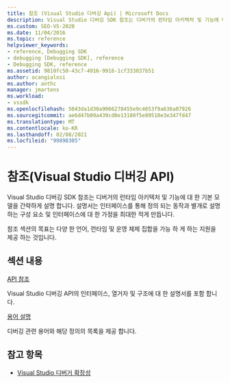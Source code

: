 ```yaml
---
title: 참조 (Visual Studio 디버깅 Api) | Microsoft Docs
description: Visual Studio 디버깅 SDK 참조는 디버거의 런타임 아키텍처 및 기능에 대 한 기본 모델을 간략하게 설명 합니다.
ms.custom: SEO-VS-2020
ms.date: 11/04/2016
ms.topic: reference
helpviewer_keywords:
- reference, Debugging SDK
- debugging [Debugging SDK], reference
- Debugging SDK, reference
ms.assetid: 9810fc50-43c7-4916-9916-1cf333037b51
author: acangialosi
ms.author: anthc
manager: jmartens
ms.workload:
- vssdk
ms.openlocfilehash: 5043da1d30a9066278455e9c4653f9a636a07926
ms.sourcegitcommit: ae6d47b09a439cd0e13180f5e89510e3e347fd47
ms.translationtype: MT
ms.contentlocale: ko-KR
ms.lasthandoff: 02/08/2021
ms.locfileid: "99898305"
---
```

# <a name="reference-visual-studio-debugging-apis"></a>참조(Visual Studio 디버깅 API)

Visual Studio 디버깅 SDK 참조는 디버거의 런타임 아키텍처 및 기능에 대 한 기본 모델을 간략하게 설명 합니다. 설명서는 인터페이스를 통해 정의 되는 동작과 별개로 설명 하는 구성 요소 및 인터페이스에 대 한 가정을 최대한 적게 만듭니다.

참조 섹션의 목표는 다양 한 언어, 런타임 및 운영 체제 집합을 가능 하 게 하는 지원을 제공 하는 것입니다.

## <a name="in-this-section"></a>섹션 내용

[API 참조](../../../extensibility/debugger/reference/api-reference-visual-studio-debugging.md)

Visual Studio 디버깅 API의 인터페이스, 열거자 및 구조에 대 한 설명서를 포함 합니다.

[용어 설명](../../../extensibility/debugger/reference/visual-studio-debugger-glossary.md)

디버깅 관련 용어와 해당 정의의 목록을 제공 합니다.

## <a name="see-also"></a>참고 항목

- [Visual Studio 디버거 확장성](../../../extensibility/debugger/visual-studio-debugger-extensibility.md)
